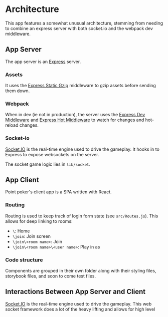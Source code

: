 # Architecture

This app features a somewhat unusual architecture, stemming from needing to combine an express server with both socket.io and the webpack dev middleware.

## App Server

The app server is an [Express](https://expressjs.com/) server.

### Assets

It uses the [Express Static Gzip](https://github.com/tkoenig89/express-static-gzip) middleware to gzip assets before sending them down.

### Webpack

When in dev (ie not in production), the server uses the [Express Dev Middleware](https://github.com/webpack/webpack-dev-middleware) and [Express Hot Middleware](https://github.com/glenjamin/webpack-hot-middleware) to watch for changes and hot-reload changes.

### Socket-io

[Socket.IO](https://socket.io/) is the real-time engine used to drive the gameplay. It hooks in to Express to expose websockets on the server.

The socket game logic lies in `lib/socket`.

## App Client

Point poker's client app is a SPA written with React.

### Routing

Routing is used to keep track of login form state (see `src/Routes.js`). This allows for deep linking to rooms:

*  `\`: Home
*  `\join`: Join screen
*  `\join\<room name>`: Join <room name>
*  `\join\<room name>\<user name>`: Play in <room name> as <user name>

### Code structure

Components are grouped in their own folder along with their styling files, storybook files, and soon to come test files.

## Interactions Between App Server and Client

[Socket.IO](https://socket.io/) is the real-time engine used to drive the gameplay. This web socket framework does a lot of the heavy lifting and allows for high level
